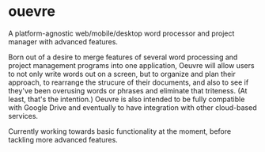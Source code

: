 # ouevre
A platform-agnostic web/mobile/desktop word processor and project manager with advanced features.

Born out of a desire to merge features of several word processing and project management programs into one application, Oeuvre will allow users to not only write words out on a screen, but to organize and plan their approach, to rearrange the strucure of their documents, and also to see if they've been overusing words or phrases and eliminate that triteness. (At least, that's the intention.) Oeuvre is also intended to be fully compatible with Google Drive and eventually to have integration with other cloud-based services.

Currently working towards basic functionality at the moment, before tackling more advanced features.
